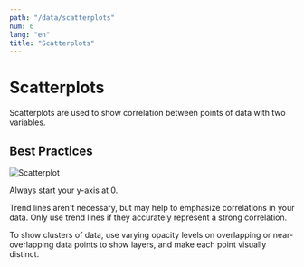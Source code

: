 ```yaml
---
path: "/data/scatterplots"
num: 6
lang: "en"
title: "Scatterplots"
---
```


# Scatterplots

Scatterplots are used to show correlation between points of data with two variables.

## Best Practices

![Scatterplot](https://github.com/gctools-outilsgc/design-system/blob/master/documentation/examples/scatterplot.png)

Always start your y-axis at 0.

Trend lines aren't necessary, but may help to emphasize correlations in your data. Only use trend lines if they accurately represent a strong correlation.

To show clusters of data, use varying opacity levels on overlapping or near-overlapping data points to show layers, and make each point visually distinct.
